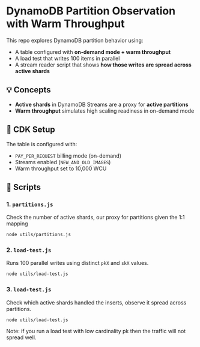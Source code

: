 # DynamoDB Partition Observation with Warm Throughput

This repo explores DynamoDB partition behavior using:

- A table configured with **on-demand mode + warm throughput**
- A load test that writes 100 items in parallel
- A stream reader script that shows **how those writes are spread across active shards**

## 💡 Concepts

- **Active shards** in DynamoDB Streams are a proxy for **active partitions**
- **Warm throughput** simulates high scaling readiness in on-demand mode

## 🧱 CDK Setup

The table is configured with:

- `PAY_PER_REQUEST` billing mode (on-demand)
- Streams enabled (`NEW_AND_OLD_IMAGES`)
- Warm throughput set to 10,000 WCU

## 🚀 Scripts

### 1. `partitions.js`

Check the number of active shards, our proxy for partitions given the 1:1 mapping

```bash
node utils/partitions.js
```

### 2. `load-test.js`

Runs 100 parallel writes using distinct `pkX` and `skX` values.

```bash
node utils/load-test.js
```

### 3. `load-test.js`

Check which active shards handled the inserts, observe it spread across partitions.

```bash
node utils/load-test.js
```

Note: if you run a load test with low cardinality pk then the traffic will not spread well.

